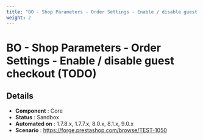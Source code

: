 ```yaml
---
title: "BO - Shop Parameters - Order Settings - Enable / disable guest checkout (TODO)"
weight: 2
---
```


# BO - Shop Parameters - Order Settings - Enable / disable guest checkout (TODO)
## Details
* **Component** : Core
* **Status** : Sandbox
* **Automated on** : 1.7.8.x, 1.7.7.x, 8.0.x, 8.1.x, 9.0.x
* **Scenario** : https://forge.prestashop.com/browse/TEST-1050


